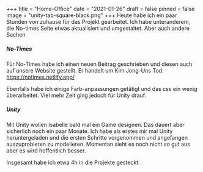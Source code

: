 +++
title = "Home-Office"
date = "2021-01-26"
draft = false
pinned = false
image = "unity-tab-square-black.png"
+++
Heute habe ich ein paar Stunden von zuhause für das Projekt gearbeitet. Ich habe unteranderem, die No-times Seite etwas aktualisiert und umgestaltet. Aber auch andere Sachen

##### No-Times

Für No-Times habe ich einen neuen Beitrag geschrieben und diesen auch auf unsere Website gestellt. Er handelt um Kim Jong-Uns Tod. <https://notimes.netlify.app/>

Ebenfalls habe ich einige Farb-anpassungen getätigt und das css ein wenig überarbeitet. Viel mehr Zeit ging jedoch für Unity drauf.

##### Unity

Mit Unity wollen Isabelle bald mal ein Game designen. Das dauert aber sicherlich noch ein paar Monate. Ich habe als erstes mir mal Unity heruntergeladen und die ersten Schritte vorgenommen und angefangen auszuprobieren zu modelieren. Momentan sieht es noch nicht so gut aus aber es wird hoffentlich besser. 

Insgesamt habe ich etwa 4h in die Projekte gesteckt.
